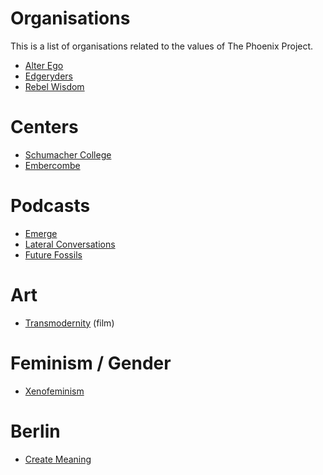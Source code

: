 # Organisations
This is a list of organisations related to the values of The Phoenix Project.


* [Alter Ego][1]
* [Edgeryders][2]
* [Rebel Wisdom][3]

# Centers
* [Schumacher College][4]
* [Embercombe][5]

# Podcasts
* [Emerge][6]
* [Lateral Conversations][7]
* [Future Fossils][8]

# Art
* [Transmodernity][9] (film)

# Feminism / Gender
* [Xenofeminism][10]

# Berlin
* [Create Meaning][11]

[1]:	http://alterego.network/
[2]:	https://edgeryders.eu
[3]:	https://www.rebelwisdom.co.uk/
[4]:	https://www.schumachercollege.org.uk/
[5]:	https://embercombe.org/catalyst/
[6]:	http://www.emerge.is/
[7]:	http://www.tom-amarque.de/lateralconversations/
[8]:	https://shows.pippa.io/futurefossils/?fbclid=IwAR0mlkU2S1A7MKGH-6l0i23mN66ADvOS9uoQBzDKRlpaLaxc713lJaTuB1I
[9]:	https://www.transmodernity.org/
[10]:	http://www.laboriacuboniks.net/
[11]:	http://www.createmeaning.com/?fbclid=IwAR1_TYACpW9xVEZX_Fv-brRNZ0mAcRuR-sgZ9MBLi3Fc_TgOOdsEJAuNK3A